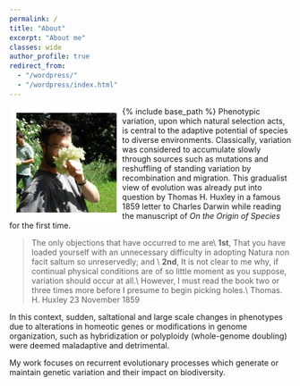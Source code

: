 ```yaml
---
permalink: /
title: "About"
excerpt: "About me"
classes: wide
author_profile: true
redirect_from:
  - "/wordpress/"
  - "/wordpress/index.html"
---
```


{% include base_path %}
<img src="../images/13680560_802390319860985_1834144343150480591_n.png" alt="me" style="width:40%;" align="left"/>
Phenotypic variation, upon which natural selection acts, is central to the adaptive potential of species to diverse environments. Classically, variation was considered to accumulate slowly through sources such as mutations and reshuffling of standing variation by recombination and migration. This gradualist view of evolution was already put into question by Thomas H. Huxley in a famous 1859 letter to Charles Darwin while reading the manuscript of *On the Origin of Species* for the first time.

> The only objections that have occurred to me are\\
**1st**, That you have loaded yourself with an unnecessary difficulty in adopting Natura non facit saltum so unreservedly; and \\
**2nd**, It is not clear to me why, if continual physical conditions are of so little moment as you suppose, variation should occur at all.\\
However, I must read the book two or three times more before I presume to begin picking holes.\\
Thomas. H. Huxley 23 November 1859

In this context, sudden, saltational and large scale changes in phenotypes due to alterations in homeotic genes or modifications in genome organization, such as hybridization or polyploidy (whole-genome doubling) were deemed maladaptive and detrimental.

My work focuses on recurrent evolutionary processes which generate or maintain genetic variation and their impact on biodiversity.
